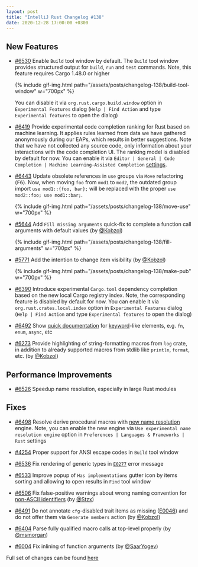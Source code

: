 ```yaml
---
layout: post
title: "IntelliJ Rust Changelog #138"
date: 2020-12-28 17:00:00 +0300
---
```



## New Features

* [#6530] Enable `Build` tool window by default. The `Build` tool window provides structured output for `build`, `run` and `test` commands.
  Note, this feature requires Cargo 1.48.0 or higher

  {% include gif-img.html path="/assets/posts/changelog-138/build-tool-window" w="700px" %}

  You can disable it via `org.rust.cargo.build.window` option in `Experimental Features` dialog (`Help | Find Action` and type `Experimental features` to open the dialog)

* [#6419] Provide experimental code completion ranking for Rust based on machine learning.
  It applies rules learned from data we have gathered anonymously during our EAPs, which results in better suggestions.
  Note that we have not collected any source code, only information about your interactions with the code completion UI.
  The ranking model is disabled by default for now.
  You can enable it via `Editor | General | Code Completion | Machine Learning-Assisted Completion` [settings](https://www.jetbrains.com/help/idea/auto-completing-code.html#ml_completion).

* [#6443] Update obsolete references in `use` groups via `Move` refactoring (<kbd>F6</kbd>).
  Now, when moving `foo` from `mod1` to `mod2`, the outdated group import `use mod1::{foo, bar};` will be replaced with the proper `use mod2::foo; use mod1::bar;`.

  {% include gif-img.html path="/assets/posts/changelog-138/move-use" w="700px" %}

* [#5644] Add `Fill missing arguments` quick-fix to complete a function call arguments with default values (by [@Kobzol])

  {% include gif-img.html path="/assets/posts/changelog-138/fill-arguments" w="700px" %}

* [#5771] Add the intention to change item visibility (by [@Kobzol])

  {% include gif-img.html path="/assets/posts/changelog-138/make-pub" w="700px" %}

* [#6390] Introduce experimental `Cargo.toml` dependency completion based on the new local Cargo registry index.
  Note, the corresponding feature is disabled by default for now. You can enable it via `org.rust.crates.local.index` option in `Experimental Features` dialog (`Help | Find Action` and type `Experimental features` to open the dialog)

* [#6492] Show [quick documentation](https://www.jetbrains.com/help/idea/viewing-reference-information.html#inline-quick-documentation) for [keyword](https://doc.rust-lang.org/stable/std/#keywords)-like elements, e.g. `fn`, `enum`, `async`, etc

* [#6273] Provide highlighting of string-formatting macros from `log` crate, in addition to already supported macros from stdlib like `println`, `format`, etc. (by [@Kobzol])

## Performance Improvements

* [#6526] Speedup name resolution, especially in large Rust modules

## Fixes

* [#6498] Resolve derive procedural macros with [new name resolution](https://github.com/intellij-rust/intellij-rust/issues/6217) engine.
  Note, you can enable the new engine via `Use experimental name resolution engine` option in `Preferences | Languages & Frameworks | Rust` settings

* [#4254] Proper support for ANSI escape codes in `Build` tool window

* [#6536] Fix rendering of generic types in [`E0277`](https://doc.rust-lang.org/error-index.html#E0277) error message

* [#6533] Improve popup of `Has implementations` gutter icon by items sorting and allowing to open results in `Find` tool window

* [#6506] Fix false-positive warnings about wrong naming convention for [non-ASCII identifiers](https://rust-lang.github.io/rfcs/2457-non-ascii-idents.html) (by [@Stzx])

* [#6491] Do not annotate `cfg`-disabled trait items as missing ([E0046](https://doc.rust-lang.org/error-index.html#E0046)) and do not offer them via `Generate members` action (by [@Kobzol])

* [#6404] Parse fully qualified macro calls at top-level properly (by [@msmorgan])

* [#6004] Fix inlining of function arguments (by [@SaarYogev])

Full set of changes can be found [here](https://github.com/intellij-rust/intellij-rust/milestone/46?closed=1)

[@Kobzol]: https://github.com/Kobzol
[@SaarYogev]: https://github.com/SaarYogev
[@Stzx]: https://github.com/Stzx
[@msmorgan]: https://github.com/msmorgan


[#4254]: https://github.com/intellij-rust/intellij-rust/pull/4254
[#5644]: https://github.com/intellij-rust/intellij-rust/pull/5644
[#5771]: https://github.com/intellij-rust/intellij-rust/pull/5771
[#6004]: https://github.com/intellij-rust/intellij-rust/pull/6004
[#6273]: https://github.com/intellij-rust/intellij-rust/pull/6273
[#6390]: https://github.com/intellij-rust/intellij-rust/pull/6390
[#6404]: https://github.com/intellij-rust/intellij-rust/pull/6404
[#6419]: https://github.com/intellij-rust/intellij-rust/pull/6419
[#6443]: https://github.com/intellij-rust/intellij-rust/pull/6443
[#6491]: https://github.com/intellij-rust/intellij-rust/pull/6491
[#6492]: https://github.com/intellij-rust/intellij-rust/pull/6492
[#6498]: https://github.com/intellij-rust/intellij-rust/pull/6498
[#6506]: https://github.com/intellij-rust/intellij-rust/pull/6506
[#6526]: https://github.com/intellij-rust/intellij-rust/pull/6526
[#6530]: https://github.com/intellij-rust/intellij-rust/pull/6530
[#6533]: https://github.com/intellij-rust/intellij-rust/pull/6533
[#6536]: https://github.com/intellij-rust/intellij-rust/pull/6536